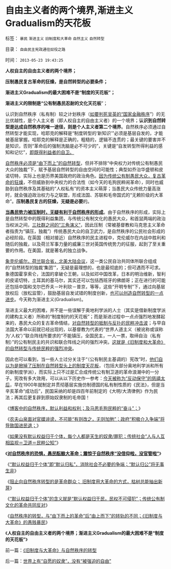 # 自由主义者的两个境界,渐进主义Gradualism的天花板

标签： `暴民` `渐进主义` `旧制度和大革命` `自然主义` `自然转型` 

目录： `自由民主宪政通往奴役之路`

时间： `2013-05-23 19:43:25`

**人权自主的自由主义者的两个境界；**

**压制愚民复古革命的狂燥，是自然转型的必要条件；**

**渐进主义Gradualism的最大困难不是“制度的天花板”；**

**渐进主义的限制是“公有制愚民忍耐的文化天花板**”；

认识到自然秩序（私有制）较之计划秩序（[如要判死吴英的“国家金融秩序](../../../2012/6/10/为什么金融秩序Order吴英该死.md)”）的无比优越性，是个人主义者（即人权自主的自由主义者）的一个境界；**认识到自然转型是达成自然秩序的唯一途径，则是个人主义者第二个境界**。自然秩序必须通过自然转型才能实现，哈耶克的解释是“制度转型的‘新知识’”必须是基层自发的，才能被基层掌握。哈耶克的解释是正确的，粗糙的，逻辑不连贯的；最关键的要害并不是知识，否则“革命后的强制洗脑是必不可少的”，关键是“自发转型所得利益的感知和记忆”，[即既得利益者的自卫。](../../../2013/1/9/独立与革命的区别，“言论自由”和“政治不正确（信仰）的自由”.md)

[自然秩序必须是“由下而上”的自然转型](../../../2011/6/1/稳定的社会和稳定的改革.md)，但并不排除“中央权力对传统公有制愚民大众的独裁”下，赋予基层自然转型的自由空间的可能性；典型如乔治华盛顿和皮诺切特，实际上也是历界美国政府的政治角色。[因为传统公有制愚民大众，复古革命的狂燥](../../../2011/6/1/社会反馈的系统模型和动乱机理.md)，不但威胁到中央权力的合法性（如今天的毛狗民粹闹革命），同时也威胁到自然秩序及其基础的“人权私有”的资本主义萌芽；当愚民大众传统力量高涨时，就会强迫政治权力与之联盟，形成法国、苏联和毛帝国式的“无赖阶级的大革命”。**压制愚民复古的狂燥，无疑是必要**的。

[**当愚民势力被压制时，无疑有利于自然秩序的形成**](../../../2013/2/1/排外是不言而喻的天赋人权，自治必定是对的.md)。由于自然秩序的形成，实际上是自然转型中的既得利益集团，与传统公有制文化的愚民大众，和首鼠两端的政治当权派之间，[三社群之间的“三角演义”](../../../2009/9/18/社会三权利益博羿的二对一组合.md)，因此压制（常被基督教和马克思主义革命者指责为“镇压，独裁”）传统愚民大众的自卫武力，是自然秩序的公民社会形成的必经阶段。在英国（相对接近）自然秩序的民主进程中，克伦威尔在内战中胜利和随后的独裁，以及荷兰军事力量的威廉三世对英国传统势力的征服，起到了至关重要的作用。在美国，就是著名的独立战争。

[象克伦威尔，荷兰联合省，北美大陆会议](../../../2012/6/17/克伦威尔，华盛顿，拿破仑的“资产阶级”独裁；.md)，这一类公民自治共同体所联合组成的“自然转型的独裁‘集团’”，无疑是最理想的，也是最彻底的；但可遇而不可求。象德国霍享索仑，法国的拿破仑王朝，以及如邓中国改革，日本的明治维新，智利的皮诺切特，土耳其的基马尔，其实还可以包括西班牙的佛朗哥；正在进行的可能还包括中国和戈尔巴乔夫－叶利钦－普京，等等，这些“开明专制”下，通过向基层放权后（放松监管），鼓励基层自发试错的制度创新，[也可以创造自然转型的一点进步](../../../2013/5/18/推动社会进步的违法“犯罪”，阻止转型的“监管”“严刑峻法”.md)。今天称为渐进主义(Gradualism)。

渐进主义最大的困难，并不是一些误解于奥地利学派的人士（其实是借新制度学派的建构主义者）所称的“制度制约的天花板”；而是渐进过程中一点点强烈地发酵起来的，愚民大众的复古革命情结，[对自然转型的抵制与反扑的民粹冲击波](../../../2012/2/11/民粹冲击波！唯恐天下不乱的革命素质.md)；与早自法国大革命以前就已经出现的，以基督教为代表的“世界人道主义（被讹称或误称为‘人权’）”联合阵线所要求的“不能镇压，全国民主，一人一票，取缔自治（私有制）”的公有制民主的共识和联合阵线之间的强烈冲突。[这就是《旧制度和大革命》的自然转型与传统民粹的强烈冲突](../../../2013/3/1/革命本身可以成为旧制度的卫道；.md)。

因此也可以看到，当一些人士过分关注于“（公有制民主基调的）宪改”时，[他们自以为是掀掉了压制在自然转型头上的制度天花板](../../../2012/12/5/民主进程千万不要走到“宪改，政改”的邪路上；.md)，（包括大部分奥地利学派和所有的新制度学派），而实际上只不过是汇合成传统公有制卫道的革命浪潮中的一分子。宪改有多大效用，可以从以下历史作一参考：[今天被称为“反动保守”的慈禧太后](../../../2012/3/24/慈禧太后是最激进的改革家之一.md)，早在1900年就制定并贯彻基层实施仿制德国的私有制性质的《民法》，但是当辛亥革命“成功后”，民国采纳的却是四百年前制定的《大明/大清律例》作为民法；再其后更复辟到原始奴隶制的毛帝国！

《[博客中的自然秩序，默认利益和权利；及马恩毛狗民粹的“奋斗”；](../../../2013/5/19/博客中的自然秩序，默认利益，和个体权利.md)》

《[农夫山泉面对官媒诽谤，不可能“有则改之，无则加勉”；政府“积极介入争端”将导致国进民退；](../../../2013/5/19/农夫山泉不可能“有则改之，无则加勉”.md)》

《[如果没有默认权益归于个体，每个人都是天生的奴隶/罪犯；传统社会“人与人互相监视＝卫道＝民粹公知”](../../../2013/5/21/天生的奴隶，原生的罪犯，和自由的人.md)》

《[**对自然秩序的恐惧，愚民酝酿大革命；震惊于自然秩序“没信仰啦，没官管啦”**](../../../2013/5/21/对自然秩序的恐惧，愚民酝酿大革命.md)》

《[“默认权益归于个体”即“默认归私”，消除社会不必要的争端；“默认归公”将无事生非](../../../2013/5/22/自然秩序和“默认归公”的绝对的权力.md)》

《[阻止向自然秩序转型的是革命群众； 旧制度用大革命的方式，枯树总能抽出新芽](../../../2013/5/22/人民群众不可能是社会进步的力量.md)》

《[“默认权益归于个体”的含义就是“默认权益归于民，民权不可侵犯”；传统公有制文化的革命共同反对](../../../2013/5/22/如果统治者不愿撂挑子，就会很愿意改革.md)》

《[自然秩序的转型，与“由下而上的革命”后“由上而下”的转轨的不同；《旧制度与大革命》的愚贱暴民](../../../2013/5/23/《旧制度与大革命》与自然秩序的转型.md)》

《**人权自主的自由主义者的两个境界；渐进主义Gradualism的最大困难不是“制度的天花板”**》



前一篇：[《旧制度与大革命》与自然秩序的转型](../../../2013/5/23/《旧制度与大革命》与自然秩序的转型.md)

后一篇：[世界上有“自愿的奴隶”，没有“被强迫的自由”](../../../2013/5/23/世界上有“自愿的奴隶”，没有“被强迫的自由”.md)